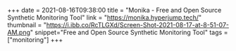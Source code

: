 +++
date = 2021-08-16T09:38:00
title = "Monika - Free and Open Source Synthetic Monitoring Tool"
link = "https://monika.hyperjump.tech/"
thumbnail = "https://i.ibb.co/RcTLGXd/Screen-Shot-2021-08-17-at-8-51-07-AM.png"
snippet="Free and Open Source Synthetic Monitoring Tool"
tags = ["monitoring"]
+++

